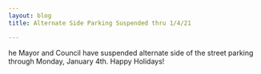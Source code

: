 ```yaml
---
layout: blog
title: Alternate Side Parking Suspended thru 1/4/21

---
```


he Mayor and Council have suspended alternate side of the street parking through Monday, January 4th. Happy Holidays!
